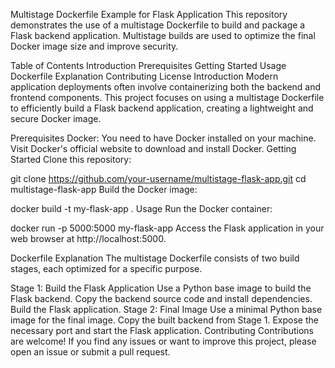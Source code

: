 Multistage Dockerfile Example for Flask Application
This repository demonstrates the use of a multistage Dockerfile to build and package a Flask backend application. Multistage builds are used to optimize the final Docker image size and improve security.

Table of Contents
Introduction
Prerequisites
Getting Started
Usage
Dockerfile Explanation
Contributing
License
Introduction
Modern application deployments often involve containerizing both the backend and frontend components. This project focuses on using a multistage Dockerfile to efficiently build a Flask backend application, creating a lightweight and secure Docker image.

Prerequisites
Docker: You need to have Docker installed on your machine. Visit Docker's official website to download and install Docker.
Getting Started
Clone this repository:

git clone https://github.com/your-username/multistage-flask-app.git
cd multistage-flask-app
Build the Docker image:

docker build -t my-flask-app .
Usage
Run the Docker container:

docker run -p 5000:5000 my-flask-app
Access the Flask application in your web browser at http://localhost:5000.

Dockerfile Explanation
The multistage Dockerfile consists of two build stages, each optimized for a specific purpose.

Stage 1: Build the Flask Application
Use a Python base image to build the Flask backend.
Copy the backend source code and install dependencies.
Build the Flask application.
Stage 2: Final Image
Use a minimal Python base image for the final image.
Copy the built backend from Stage 1.
Expose the necessary port and start the Flask application.
Contributing
Contributions are welcome! If you find any issues or want to improve this project, please open an issue or submit a pull request.
